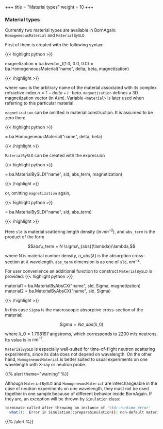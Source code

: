 +++
title = "Material types"
weight = 10
+++

### Material types

Currently two material types are available in BornAgain: `HomogeneousMaterial` and `MaterialBySLD`.

First of them is created with the following syntax:

{{< highlight python >}}

magnetization = ba.kvector_t(1.0, 0.0, 0.0)
<material> = ba.HomogeneousMaterial("name", delta, beta, magnetization)

{{< /highlight >}}

where `name` is the arbitrary name of the material associated with its complex refractive index $n = 1 - delta + i \cdot beta$.
`magnetization` defines a 3D magnetization vector (in A/m). Variable `<material>` is later used when referring to this particular material.

`magnetization` can be omitted in material construction. It is assumed to be zero then:

{{< highlight python >}}

<material> = ba.HomogeneousMaterial("name", delta, beta)

{{< /highlight >}}

`MaterialBySLD` can be created with the expression

{{< highlight python >}}

<material> = ba.MaterialBySLD("name", sld, abs_term, magnetization)

{{< /highlight >}}

or, omitting `magnetization` again,

{{< highlight python >}}

<material> = ba.MaterialBySLD("name", sld, abs_term)

{{< /highlight >}}

Here `sld` is material scattering length density (in $nm^{-2}$), and `abs_term` is the product of the form

$$abs\\_term = N \sigma\_{abs}(\lambda)/\lambda,$$

where N is material number density, $\sigma\_{abs}(\lambda)$ is the absorption cross-section at $\lambda$
wavelength. `abs_term` dimension is as one of `sld`, $nm^{-2}$.

For user convenience an additional function to construct `MaterialBySLD` is provided:
{{< highlight python >}}

material1 = ba.MaterialByAbsCX("name", sld, Sigma, magnetization)
material2 = ba.MaterialByAbsCX("name", sld, Sigma)

{{< /highlight >}}

In this case `Sigma` is the macroscopic absorptive cross-section of the material:

$$Sigma = N \sigma\_{abs} (\lambda\_0)$$

where $\lambda\_0 = 1.798197$ angstroms, which corresponds to 2200 m/s neutrons. Its value is in $nm^{-1}$.

`MaterialBySLD` is especially well-suited for time-of-flight neutron scattering experiments, since its data does not depend
on wavelength. On the other hand, `HomogeneousMaterial` is better suited to usual experiments on one wavelength with X-ray or neutron probe.

{{% alert theme="warning" %}}

Although `MaterialBySLD` and `HomogeneousMaterial` are interchangeable in the case of neutron experiments on one wavelength,
they must not be used together in one sample because of different behavior inside BornAgain. If they are, an exception will be thrown
by `Simulation` class:
```bash
terminate called after throwing an instance of 'std::runtime_error'
  what():  Error in Simulation::prepareSimulation(): non-default materials of several types in the sample provided
```

{{% /alert %}}
